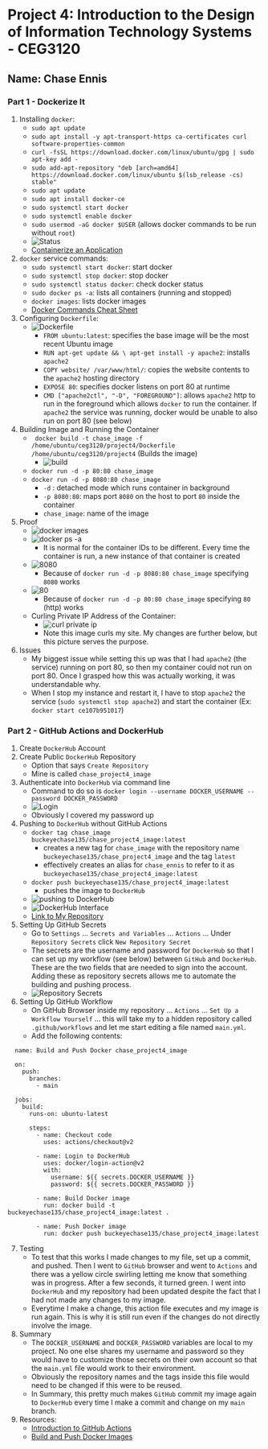 # Project 4: Introduction to the Design of Information Technology Systems - CEG3120

## Name: Chase Ennis     

### Part 1 - Dockerize It

1. Installing `docker`:
   * `sudo apt update`
   * `sudo apt install -y apt-transport-https ca-certificates curl software-properties-common`
   * `curl -fsSL https://download.docker.com/linux/ubuntu/gpg | sudo apt-key add -`
   * `sudo add-apt-repository "deb [arch=amd64] https://download.docker.com/linux/ubuntu $(lsb_release -cs) stable"`
   * `sudo apt update`
   * `sudo apt install docker-ce`
   * `sudo systemctl start docker`
   * `sudo systemctl enable docker`
   * `sudo usermod -aG docker $USER` (allows docker commands to be run without `root`)
   * ![Status](images/part1/working.png)
   * [Containerize an Application](https://docs.docker.com/get-started/02_our_app/)
2. `docker` service commands:
   * `sudo systemctl start docker`: start docker
   * `sudo systemctl stop docker`: stop docker
   * `sudo systemctl status docker`: check docker status
   * `sudo docker ps -a`: lists all containers (running and stopped)
   * `docker images`: lists docker images
   * [Docker Commands Cheat Sheet](https://www.geeksforgeeks.org/docker-cheat-sheet/)
3. Configuring `Dockerfile`:
   * ![Dockerfile](images/part1/docker.png)
       * `FROM ubuntu:latest`: specifies the base image will be the most recent Ubuntu image
       * `RUN apt-get update && \ apt-get install -y apache2`: installs `apache2`
       * `COPY website/ /var/www/html/`: copies the website contents to the `apache2` hosting directory
       * `EXPOSE 80`: specifies docker listens on port 80 at runtime
       * `CMD ["apache2ctl", "-D", "FOREGROUND"]`: allows `apache2` http to run in the foreground which allows `docker` to run the container. If `apache2` the service was running, docker would be unable to also run on port 80 (see below)
4. Building Image and Running the Container
   * ` docker build -t chase_image -f /home/ubuntu/ceg3120/project4/Dockerfile /home/ubuntu/ceg3120/project4` (Builds the image)
      * ![build](images/part1/building.png)
   * `docker run -d -p 80:80 chase_image`
   * `docker run -d -p 8080:80 chase_image`
      * `-d` : detached mode which runs container in background
      * `-p 8080:80`: maps port `8080` on the host to port `80` inside the container
      * `chase_image`: name of the image
5. Proof
   * ![docker images](images/part1/dockerimages.png)
   * ![docker ps -a](images/part1/dockerpsa.png)
      * It is normal for the container IDs to be different. Every time the container is run, a new instance of that container is created
   * ![8080](images/part1/8080.png)
      * Because of `docker run -d -p 8080:80 chase_image` specifying `8080` works
   * ![80](images/part1/80.png)
      * Because of `docker run -d -p 80:80 chase_image` specifying `80` (http) works
   * Curling Private IP Address of the Container:
      * ![curl private ip](images/part1/curlprivateip.png)
      * Note this image curls my site. My changes are further below, but this picture serves the purpose.
6. Issues
   * My biggest issue while setting this up was that I had `apache2` (the service) running on port 80, so then my container could not run on port 80. Once I grasped how this was actually working, it was understandable why.
   * When I stop my instance and restart it, I have to stop `apache2` the service (`sudo systemctl stop apache2`) and start the container (Ex: `docker start ce107b951017`)

### Part 2 - GitHub Actions and DockerHub

1. Create `DockerHub` Account
2. Create Public `DockerHub` Repository
   * Option that says `Create Repository`
   * Mine is called `chase_project4_image`
3. Authenticate into `DockerHub` via command line
   * Command to do so is `docker login --username DOCKER_USERNAME --password DOCKER_PASSWORD`
   * ![Login](images/part2/dockerlogin.png)
   * Obviously I covered my password up
4. Pushing to `DockerHub` without GitHub Actions
   * `docker tag chase_image buckeyechase135/chase_project4_image:latest`
      * creates a new tag for `chase_image` with the repository name `buckeyechase135/chase_project4_image` and the tag `latest`
      * effectively creates an alias for `chase_ennis` to refer to it as `buckeyechase135/chase_project4_image:latest`
   * `docker push buckeyechase135/chase_project4_image:latest`
      * pushes the image to `DockerHub`
   * ![pushing to DockerHub](images/part2/push.png)
   * ![DockerHub Interface](images/part2/dockerhub.png)
   * [Link to My Repository](https://hub.docker.com/r/buckeyechase135/chase_project4_image)
5. Setting Up GitHub Secrets
   * Go to `Settings` ... `Secrets and Variables` ... `Actions` ... Under `Repository Secrets` click `New Repository Secret`
   * The secrets are the username and password for `DockerHub` so that I can set up my workflow (see below) between `GitHub` and `DockerHub`. These are the two fields that are needed to sign into the account. Adding these as repository secrets allows me to automate the building and pushing process.
   * ![Repository Secrets](images/part2/secrets.png)
6. Setting Up GitHub Workflow
   * On GitHub Browser inside my repository ... `Actions` ... `Set Up a Workflow Yourself` ... this will take my to a hidden repository called `.github/workflows` and let me start editing a file named `main.yml`.
   * Add the following contents:
  ```
    name: Build and Push Docker chase_project4_image
    
    on:
      push:
        branches:
          - main
    
    jobs:
      build:
        runs-on: ubuntu-latest
    
        steps:
          - name: Checkout code
            uses: actions/checkout@v2
    
          - name: Login to DockerHub
            uses: docker/login-action@v2
            with:
              username: ${{ secrets.DOCKER_USERNAME }}
              password: ${{ secrets.DOCKER_PASSWORD }}
    
          - name: Build Docker image
            run: docker build -t buckeyechase135/chase_project4_image:latest .
    
          - name: Push Docker image
            run: docker push buckeyechase135/chase_project4_image:latest

   ```
7. Testing
     * To test that this works I made changes to my file, set up a commit, and pushed. Then I went to `GitHub` browser and went to `Actions` and there was a yellow circle swirling letting me know that something was in progress. After a few seconds, it turned green. I went into `DockerHub` and my repository had been updated despite the fact that I had not made any changes to my image.
     * Everytime I make a change, this action file executes and my image is run again. This is why it is still run even if the changes do not directly involve the image.
8. Summary
    * The `DOCKER_USERNAME` and `DOCKER_PASSWORD` variables are local to my project. No one else shares my username and password so they would have to customize those secrets on their own account so that the `main.yml` file would work to their environment.
    * Obviously the repository names and the tags inside this file would need to be changed if this were to be reused.
    * In Summary, this pretty much makes `GitHub` commit my image again to `DockerHub` every time I make a commit and change on my `main` branch.
9. Resources:
   * [Introduction to GitHub Actions](https://docs.docker.com/build/ci/github-actions/)
   * [Build and Push Docker Images](https://github.com/marketplace/actions/build-and-push-docker-images)



